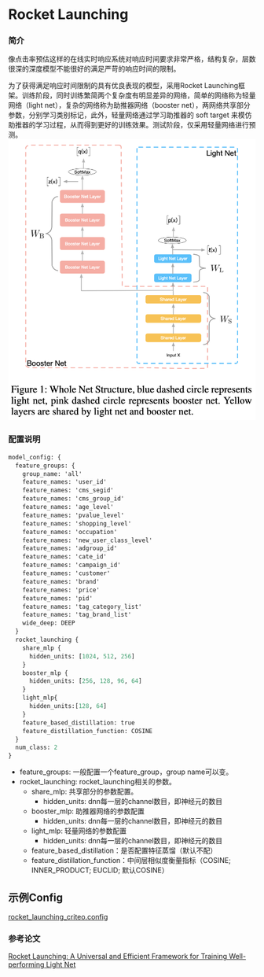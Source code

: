 # Rocket Launching

### 简介

像点击率预估这样的在线实时响应系统对响应时间要求非常严格，结构复杂，层数很深的深度模型不能很好的满足严苛的响应时间的限制。

为了获得满足响应时间限制的具有优良表现的模型，采用Rocket Launching框架。训练阶段，同时训练繁简两个复杂度有明显差异的网络，简单的网络称为轻量网络（light net），复杂的网络称为助推器网络（booster net），两网络共享部分参数，分别学习类别标记，此外，轻量网络通过学习助推器的 soft target 来模仿助推器的学习过程，从而得到更好的训练效果。测试阶段，仅采用轻量网络进行预测。
![rocket_launching.png](../../images/models/rocket_launching.png)

### 配置说明

```protobuf
model_config: {
  feature_groups: {
    group_name: 'all'
    feature_names: 'user_id'
    feature_names: 'cms_segid'
    feature_names: 'cms_group_id'
    feature_names: 'age_level'
    feature_names: 'pvalue_level'
    feature_names: 'shopping_level'
    feature_names: 'occupation'
    feature_names: 'new_user_class_level'
    feature_names: 'adgroup_id'
    feature_names: 'cate_id'
    feature_names: 'campaign_id'
    feature_names: 'customer'
    feature_names: 'brand'
    feature_names: 'price'
    feature_names: 'pid'
    feature_names: 'tag_category_list'
    feature_names: 'tag_brand_list'
    wide_deep: DEEP
  }
  rocket_launching {
    share_mlp {
      hidden_units: [1024, 512, 256]
    }
    booster_mlp {
      hidden_units: [256, 128, 96, 64]
    }
    light_mlp{
      hidden_units:[128, 64]
    }
    feature_based_distillation: true
    feature_distillation_function: COSINE
  }
  num_class: 2
}
```

- feature_groups: 一般配置一个feature_group，group name可以变。
- rocket_launching: rocket_launching相关的参数。
  - share_mlp: 共享部分的参数配置。
    - hidden_units: dnn每一层的channel数目，即神经元的数目
  - booster_mlp: 助推器网络的参数配置
    - hidden_units: dnn每一层的channel数目，即神经元的数目
  - light_mlp: 轻量网络的参数配置
    - hidden_units: dnn每一层的channel数目，即神经元的数目
  - feature_based_distillation：是否配置特征蒸馏（默认不配）
  - feature_distillation_function：中间层相似度衡量指标（COSINE; INNER_PRODUCT; EUCLID; 默认COSINE）

## 示例Config

[rocket_launching_criteo.config](https://tzrec.oss-cn-beijing.aliyuncs.com/config/models/rocket_launching_criteo.config)

### 参考论文

[Rocket Launching: A Universal and Efficient Framework for Training Well-performing Light Net](https://arxiv.org/abs/1708.04106)
